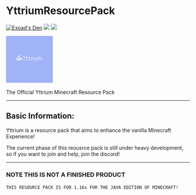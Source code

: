 # YttriumResourcePack
[![Exoad's Den](https://img.shields.io/discord/92194075599568926?style=for-the-badge)](https://discord.gg/akrWKWeN)
![](https://img.shields.io/badge/Yttrium-MINECRAFT-lightgrey)
![](https://img.shields.io/github/commit-activity/w/exoad/YttriumResourcePack?style=for-the-badge)

![Yttrium](pack.png)

The Official Yttrium Minecraft Resource Pack

____

## Basic Information:

Yttrium is a resource pack that aims to enhance the vanilla Minecraft Experience!

The current phase of this reousrce pack is still under heavy development, so if you want to join and help, join the discord!

____

### NOTE THIS IS NOT A FINISHED PRODUCT

    THIS RESOURCE PACK IS FOR 1.16x FOR THE JAVA EDITION OF MINECRAFT!
